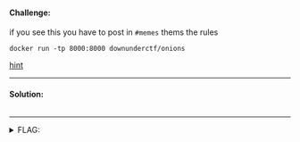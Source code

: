 #### Challenge:

if you see this you have to post in `#memes` thems the rules

```
docker run -tp 8000:8000 downunderctf/onions
```

[hint](https://youtu.be/uFRHP02PruE)

---

#### Solution:

```bash
```

---

<details><summary>FLAG:</summary>

```
DUCTF{P33L_B4CK_TH3_L4Y3RS}
```

</details>
<br/>
